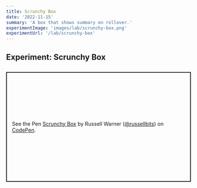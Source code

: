 ```yaml
---
title: Scrunchy Box
date: '2022-11-15'
summary: 'A box that shows summary on rollover.'
experimentImage: 'images/lab/scrunchy-box.png'
experimentUrl: '/lab/scrunchy-box'
---
```


## Experiment: Scrunchy Box

<div class="experiment">
<p class="codepen" data-height="600" data-default-tab="html,result" data-slug-hash="PoKEbdp" data-pen-title="Scrunchy Box" data-user="russellbits" style="height: 300px; box-sizing: border-box; display: flex; align-items: center; justify-content: center; border: 2px solid; margin: 1em 0; padding: 1em;">
  <span>See the Pen <a href="https://codepen.io/russellbits/pen/PoKEbdp">
  Scrunchy Box</a> by Russell Warner (<a href="https://codepen.io/russellbits">@russellbits</a>)
  on <a href="https://codepen.io">CodePen</a>.</span>
</p>
<script async src="https://cpwebassets.codepen.io/assets/embed/ei.js"></script>
</div>

<style>
.experiment {
    margin: 2em 0 0 0;
}
</style>

